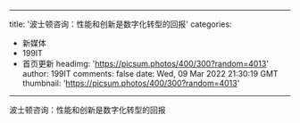 
---
title: '波士顿咨询：性能和创新是数字化转型的回报'
categories: 
 - 新媒体
 - 199IT
 - 首页更新
headimg: 'https://picsum.photos/400/300?random=4013'
author: 199IT
comments: false
date: Wed, 09 Mar 2022 21:30:19 GMT
thumbnail: 'https://picsum.photos/400/300?random=4013'
---

<div>   
波士顿咨询：性能和创新是数字化转型的回报  
</div>
            